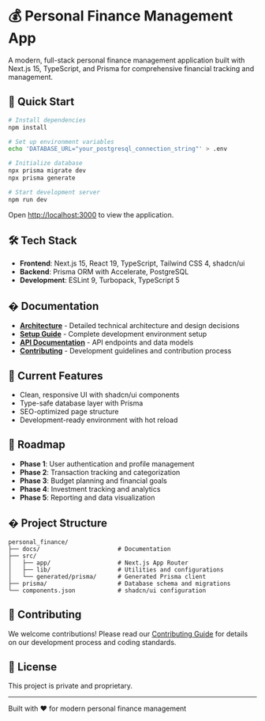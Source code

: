 # 💰 Personal Finance Management App

A modern, full-stack personal finance management application built with Next.js 15, TypeScript, and Prisma for comprehensive financial tracking and management.

## 🚀 Quick Start

```bash
# Install dependencies
npm install

# Set up environment variables
echo 'DATABASE_URL="your_postgresql_connection_string"' > .env

# Initialize database
npx prisma migrate dev
npx prisma generate

# Start development server
npm run dev
```

Open [http://localhost:3000](http://localhost:3000) to view the application.

## 🛠️ Tech Stack

- **Frontend**: Next.js 15, React 19, TypeScript, Tailwind CSS 4, shadcn/ui
- **Backend**: Prisma ORM with Accelerate, PostgreSQL
- **Development**: ESLint 9, Turbopack, TypeScript 5

## � Documentation

- **[Architecture](./docs/ARCHITECTURE.md)** - Detailed technical architecture and design decisions
- **[Setup Guide](./docs/SETUP.md)** - Complete development environment setup
- **[API Documentation](./docs/API.md)** - API endpoints and data models
- **[Contributing](./docs/CONTRIBUTING.md)** - Development guidelines and contribution process

## 🎯 Current Features

- Clean, responsive UI with shadcn/ui components
- Type-safe database layer with Prisma
- SEO-optimized page structure
- Development-ready environment with hot reload

## 🔮 Roadmap

- **Phase 1**: User authentication and profile management
- **Phase 2**: Transaction tracking and categorization
- **Phase 3**: Budget planning and financial goals
- **Phase 4**: Investment tracking and analytics
- **Phase 5**: Reporting and data visualization

## � Project Structure

```text
personal_finance/
├── docs/                      # Documentation
├── src/
│   ├── app/                   # Next.js App Router
│   ├── lib/                   # Utilities and configurations
│   └── generated/prisma/      # Generated Prisma client
├── prisma/                    # Database schema and migrations
└── components.json            # shadcn/ui configuration
```

## 🤝 Contributing

We welcome contributions! Please read our [Contributing Guide](./docs/CONTRIBUTING.md) for details on our development process and coding standards.

## 📄 License

This project is private and proprietary.

---

Built with ❤️ for modern personal finance management
